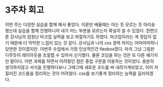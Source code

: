 # 3주차 회고

이번 주는 다양한 실습을 함께 해서 좋았다. 이론만 배울때는 아는 듯 모르는 듯 아리송 했는데 실습을 함께 진행하니까 내가 어느 부분을 모르는지 확실히 알 수 있었다. 한편으론 강사님의 엄청난 마크업 실력을 보고 좌절하기도 하였다. 마크업이라는 게 정답이 없기 때문에 더 막막한 느낌이 있는 것 같다. 강사님과 나의 css 경력 차이는 어마어마하니 당연한 것이겠지만. 이번주 수업에서 가장 인상적인건 flexbox였다. 마치 그냥 그림판 다루듯이 레이아웃을 조절할 수 있어서 신기했다. 물론 코딩을 하는 것은 또 다른 얘기지만 말이다. 이번 과제를 하면서 어려웠던 점은 중첩 구문을 이용하는 것이었다. 충분히 생각하지않고 서식을 진행하다보니 그때그때 새로운 코드를 써 내려가게되었고, 이미 저질러진 코드들을 정리하는 것이 어려웠다. css를 보기좋게 정리하는 능력을 길러야겠다.
